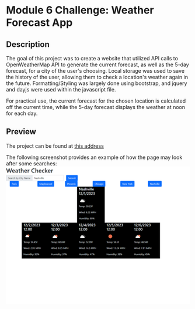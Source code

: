 # **Module 6 Challenge:** Weather Forecast App

## Description

The goal of this project was to create a website that utilized API calls to OpenWeatherMap API to generate the current forecast, as well as the 5-day forecast, for a city of the user's choosing. Local storage was used to save the history of the user, allowing them to check a location's weather again in the future. Formatting/Styling was largely done using bootstrap, and jquery and dayjs were used within the javascript file. 

For practical use, the current forecast for the chosen location is calculated off the current time, while the 5-day forecast displays the weather at noon for each day.

## Preview

The project can be found at [this address]()

The following screenshot provides an example of how the page may look after some searches:
![An image displaying the website with some previous searches present](./assets/weather-example.png)